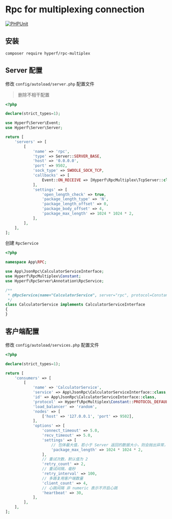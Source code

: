 # Rpc for multiplexing connection

[![PHPUnit](https://github.com/hyperf/rpc-multiplex-incubator/actions/workflows/test.yml/badge.svg)](https://github.com/hyperf/rpc-multiplex-incubator/actions/workflows/test.yml)

## 安装

```
composer require hyperf/rpc-multiplex
```

## Server 配置

修改 `config/autoload/server.php` 配置文件

> 删除不相干配置

```php
<?php

declare(strict_types=1);

use Hyperf\Server\Event;
use Hyperf\Server\Server;

return [
    'servers' => [
        [
            'name' => 'rpc',
            'type' => Server::SERVER_BASE,
            'host' => '0.0.0.0',
            'port' => 9502,
            'sock_type' => SWOOLE_SOCK_TCP,
            'callbacks' => [
                Event::ON_RECEIVE => [Hyperf\RpcMultiplex\TcpServer::class, 'onReceive'],
            ],
            'settings' => [
                'open_length_check' => true,
                'package_length_type' => 'N',
                'package_length_offset' => 0,
                'package_body_offset' => 4,
                'package_max_length' => 1024 * 1024 * 2,
            ],
        ],
    ],
];

```

创建 `RpcService`

```php
<?php

namespace App\RPC;

use App\JsonRpc\CalculatorServiceInterface;
use Hyperf\RpcMultiplex\Constant;
use Hyperf\RpcServer\Annotation\RpcService;

/**
 * @RpcService(name="CalculatorService", server="rpc", protocol=Constant::PROTOCOL_DEFAULT)
 */
class CalculatorService implements CalculatorServiceInterface
{
}

```

## 客户端配置

修改 `config/autoload/services.php` 配置文件

```php
<?php

declare(strict_types=1);

return [
    'consumers' => [
        [
            'name' => 'CalculatorService',
            'service' => App\JsonRpc\CalculatorServiceInterface::class,
            'id' => App\JsonRpc\CalculatorServiceInterface::class,
            'protocol' => Hyperf\RpcMultiplex\Constant::PROTOCOL_DEFAULT,
            'load_balancer' => 'random',
            'nodes' => [
                ['host' => '127.0.0.1', 'port' => 9502],
            ],
            'options' => [
                'connect_timeout' => 5.0,
                'recv_timeout' => 5.0,
                'settings' => [
                    // 包体最大值，若小于 Server 返回的数据大小，则会抛出异常，故尽量控制包体大小
                    'package_max_length' => 1024 * 1024 * 2,
                ],
                // 重试次数，默认值为 2
                'retry_count' => 2,
                // 重试间隔，毫秒
                'retry_interval' => 100,
                // 多路复用客户端数量
                'client_count' => 4,
                // 心跳间隔 非 numeric 表示不开启心跳
                'heartbeat' => 30,
            ],
        ],
    ],
];

```


